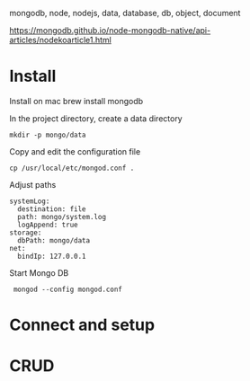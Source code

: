 mongodb, node, nodejs, data, database, db, object, document

https://mongodb.github.io/node-mongodb-native/api-articles/nodekoarticle1.html

# Install

Install on mac
    brew install mongodb

In the project directory, create a data directory

    mkdir -p mongo/data

Copy and edit the configuration file

    cp /usr/local/etc/mongod.conf .

Adjust  paths

    systemLog:
      destination: file
      path: mongo/system.log
      logAppend: true
    storage:
      dbPath: mongo/data
    net:
      bindIp: 127.0.0.1

Start Mongo DB

     mongod --config mongod.conf

# Connect and setup

# CRUD
